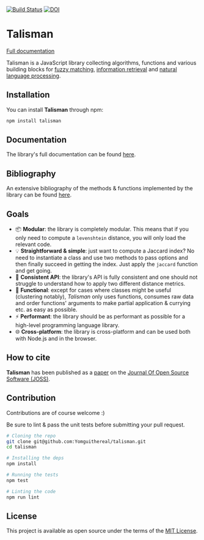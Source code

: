[![Build Status](https://travis-ci.org/Yomguithereal/talisman.svg)](https://travis-ci.org/Yomguithereal/talisman) [![DOI](https://joss.theoj.org/papers/10.21105/joss.02405/status.svg)](https://doi.org/10.21105/joss.02405)

# Talisman

[Full documentation](https://yomguithereal.github.io/talisman/)

Talisman is a JavaScript library collecting algorithms, functions and various building blocks for [fuzzy matching](https://en.wikipedia.org/wiki/Approximate_string_matching), [information retrieval](https://en.wikipedia.org/wiki/Information_retrieval) and [natural language processing](https://en.wikipedia.org/wiki/Natural_language_processing).

## Installation

You can install **Talisman** through npm:

```bash
npm install talisman
```

## Documentation

The library's full documentation can be found [here](https://yomguithereal.github.io/talisman/).

## Bibliography

An extensive bibliography of the methods & functions implemented by the library can be found [here](./BIBLIOGRAPHY.md).

## Goals

* :package: **Modular**: the library is completely modular. This means that if you only need to compute a `levenshtein` distance, you will only load the relevant code.
* :bulb: **Straightforward & simple**: just want to compute a Jaccard index? No need to instantiate a class and use two methods to pass options and then finally succeed in getting the index. Just apply the `jaccard` function and get going.
* :dango: **Consistent API**: the library's API is fully consistent and one should not struggle to understand how to apply two different distance metrics.
* :postal_horn: **Functional**: except for cases where classes might be useful (clustering notably), *Talisman* only uses functions, consumes raw data and order functions' arguments to make partial application & currying etc. as easy as possible.
* :zap: **Performant**: the library should be as performant as possible for a high-level programming language library.
* :globe_with_meridians: **Cross-platform**: the library is cross-platform and can be used both with Node.js and in the browser.

## How to cite

**Talisman** has been published as a [paper](https://joss.theoj.org/papers/10.21105/joss.02405) on the [Journal Of Open Source Software (JOSS)](https://joss.theoj.org/).

## Contribution

Contributions are of course welcome :)

Be sure to lint & pass the unit tests before submitting your pull request.

```bash
# Cloning the repo
git clone git@github.com:Yomguithereal/talisman.git
cd talisman

# Installing the deps
npm install

# Running the tests
npm test

# Linting the code
npm run lint
```

## License

This project is available as open source under the terms of the [MIT License](./LICENSE.txt).
